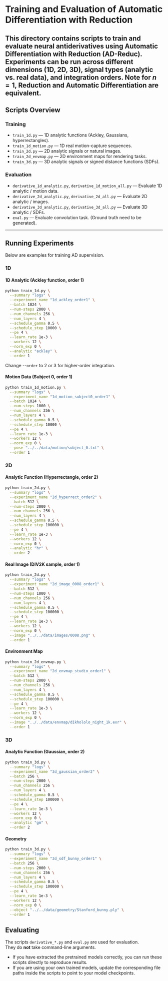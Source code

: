 # Training and Evaluation of Automatic Differentiation with Reduction

This directory contains scripts to **train and evaluate neural antiderivatives using Automatic Differentiation with Reduction (AD-Reduc)**.  
Experiments can be run across different dimensions (1D, 2D, 3D), signal types (analytic vs. real data), and integration orders.
Note for $n=1$, Reduction and Automatic Differentiation are equivalent.
---

## Scripts Overview

### Training
- `train_1d.py` — 1D analytic functions (Ackley, Gaussians, hyperrectangles).  
- `train_1d_motion.py` — 1D real motion-capture sequences.  
- `train_2d.py` — 2D analytic signals or natural images.  
- `train_2d_envmap.py` — 2D environment maps for rendering tasks.  
- `train_3d.py` — 3D analytic signals or signed distance functions (SDFs).  

### Evaluation
- `derivative_1d_analytic.py`, `derivative_1d_motion_all.py` — Evaluate 1D analytic / motion data.  
- `derivative_2d_analytic.py`, `derivative_2d_all.py` — Evaluate 2D analytic / images.  
- `derivative_3d_analytic.py`, `derivative_3d_all.py` — Evaluate 3D analytic / SDFs.  
- `eval.py` — Evaluate convolution task. (Ground truth need to be generated).  

---

## Running Experiments

Below are examples for training AD supervision.  

### 1D
#### 1D Analytic (Ackley function, order 1)
```bash
python train_1d.py \
  --summary "logs" \
  --experiment_name "1d_ackley_order1" \
  --batch 1024 \
  --num-steps 2000 \
  --num_channels 256 \
  --num_layers 4 \
  --schedule_gamma 0.5 \
  --schedule_step 10000 \
  --pe 4 \
  --learn_rate 1e-3 \
  --workers 12 \
  --norm_exp 0 \
  --analytic "ackley" \
  --order 1
```

Change --`order` to 2 or 3 for higher-order integration.

#### Motion Data (Subject 0, order 1)

```bash
python train_1d_motion.py \
  --summary "logs" \
  --experiment_name "1d_motion_subject0_order1" \
  --batch 1024 \
  --num-steps 1000 \
  --num_channels 256 \
  --num_layers 4 \
  --schedule_gamma 0.5 \
  --schedule_step 10000 \
  --pe 4 \
  --learn_rate 1e-3 \
  --workers 12 \
  --norm_exp 0 \
  --pose "../../data/motion/subject_0.txt" \
  --order 1
```

### 2D

#### Analytic Function (Hyperrectangle, order 2)

```bash
python train_2d.py \
  --summary "logs" \
  --experiment_name "2d_hyperrect_order2" \
  --batch 512 \
  --num-steps 2000 \
  --num_channels 256 \
  --num_layers 4 \
  --schedule_gamma 0.5 \
  --schedule_step 100000 \
  --pe 4 \
  --learn_rate 1e-3 \
  --workers 12 \
  --norm_exp 0 \
  --analytic "hr" \
  --order 2
```

#### Real Image (DIV2K sample, order 1)
```bash
python train_2d.py \
  --summary "logs" \
  --experiment_name "2d_image_0008_order1" \
  --batch 512 \
  --num-steps 1000 \
  --num_channels 256 \
  --num_layers 4 \
  --schedule_gamma 0.5 \
  --schedule_step 100000 \
  --pe 4 \
  --learn_rate 1e-3 \
  --workers 12 \
  --norm_exp 0 \
  --image "../../data/images/0008.png" \
  --order 1
```

#### Environment Map

```bash
python train_2d_envmap.py \
  --summary "logs" \
  --experiment_name "2d_envmap_studio_order1" \
  --batch 512 \
  --num-steps 2000 \
  --num_channels 256 \
  --num_layers 4 \
  --schedule_gamma 0.5 \
  --schedule_step 100000 \
  --pe 4 \
  --learn_rate 1e-3 \
  --workers 12 \
  --norm_exp 0 \
  --image "../../data/envmap/dikhololo_night_1k.exr" \
  --order 1
```

### 3D

#### Analytic Function (Gaussian, order 2)

```bash
python train_3d.py \
  --summary "logs" \
  --experiment_name "3d_gaussian_order2" \
  --batch 256 \
  --num-steps 2000 \
  --num_channels 256 \
  --num_layers 4 \
  --schedule_gamma 0.5 \
  --schedule_step 100000 \
  --pe 4 \
  --learn_rate 1e-3 \
  --workers 12 \
  --norm_exp 0 \
  --analytic "gm" \
  --order 2
```

#### Geometry
```bash
python train_3d.py \
  --summary "logs" \
  --experiment_name "3d_sdf_bunny_order1" \
  --batch 256 \
  --num-steps 2000 \
  --num_channels 256 \
  --num_layers 4 \
  --schedule_gamma 0.5 \
  --schedule_step 100000 \
  --pe 4 \
  --learn_rate 1e-3 \
  --workers 12 \
  --norm_exp 0 \
  --object "../../data/geometry/Stanford_bunny.ply" \
  --order 1
```


## Evaluating

The scripts `derivative_*.py` and `eval.py` are used for evaluation.  
They do **not** take command-line arguments.  

- If you have extracted the pretrained models correctly, you can run these scripts directly to reproduce results.  
- If you are using your own trained models, update the corresponding file paths inside the scripts to point to your model checkpoints.  